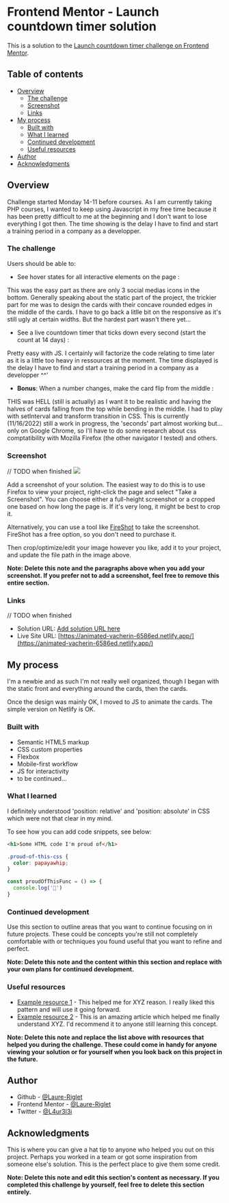 # Frontend Mentor - Launch countdown timer solution

This is a solution to the [Launch countdown timer challenge on Frontend Mentor](https://www.frontendmentor.io/challenges/launch-countdown-timer-N0XkGfyz-). 

## Table of contents

- [Overview](#overview)
  - [The challenge](#the-challenge)
  - [Screenshot](#screenshot)
  - [Links](#links)
- [My process](#my-process)
  - [Built with](#built-with)
  - [What I learned](#what-i-learned)
  - [Continued development](#continued-development)
  - [Useful resources](#useful-resources)
- [Author](#author)
- [Acknowledgments](#acknowledgments)

## Overview
Challenge started Monday 14-11 before courses.
As I am currently taking PHP courses, I wanted to keep using Javascript in my free time because it has been pretty difficult to me at the beginning and I don't want to lose everything I got then.
The time showing is the delay I have to find and start a training period in a company as a developper.

### The challenge

Users should be able to:
- See hover states for all interactive elements on the page : 

This was the easy part as there are only 3 social medias icons in the bottom. Generally speaking about the static part of the project, the trickier part for me was to design the cards with their concave rounded edges in the middle of the cards. I have to go back a litlle bit on the responsive as it's still ugly at certain widths. But the hardest part wasn't there yet...

- See a live countdown timer that ticks down every second (start the count at 14 days) : 

Pretty easy with JS. I certainly will factorize the code relating to time later as it is a little too heavy in ressources at the moment. The time displayed is the delay I have to find and start a training period in a company as a developper ^^'

- **Bonus**: When a number changes, make the card flip from the middle : 

THIS was HELL (still is actually) as I want it to be realistic and having the halves of cards falling from the top while bending in the middle. I had to play with setInterval and transform transition in CSS. This is currently (11/16/2022) still a work in progress, the 'seconds' part almost working but... only on Google Chrome, so I'll have to do some research about css comptatibility with Mozilla Firefox (the other navigator I tested) and others.

### Screenshot

// TODO when finished
![](./screenshot.jpg)

Add a screenshot of your solution. The easiest way to do this is to use Firefox to view your project, right-click the page and select "Take a Screenshot". You can choose either a full-height screenshot or a cropped one based on how long the page is. If it's very long, it might be best to crop it.

Alternatively, you can use a tool like [FireShot](https://getfireshot.com/) to take the screenshot. FireShot has a free option, so you don't need to purchase it. 

Then crop/optimize/edit your image however you like, add it to your project, and update the file path in the image above.

**Note: Delete this note and the paragraphs above when you add your screenshot. If you prefer not to add a screenshot, feel free to remove this entire section.**

### Links

// TODO when finished

- Solution URL: [Add solution URL here](https://your-solution-url.com)
- Live Site URL: [https://animated-vacherin-6586ed.netlify.app/](https://animated-vacherin-6586ed.netlify.app/)

## My process

I'm a newbie and as such I'm not really well organized, though I began with the static front and everything around the cards, then the cards. 

Once the design was mainly OK, I moved to JS to animate the cards.
The simple version on Netlify is OK.

### Built with

- Semantic HTML5 markup
- CSS custom properties
- Flexbox
- Mobile-first workflow
- JS for interactivity
- to be continued...

### What I learned

I definitely understood 'position: relative' and 'position: absolute' in CSS which were not that clear in my mind.

To see how you can add code snippets, see below:

```html
<h1>Some HTML code I'm proud of</h1>
```
```css
.proud-of-this-css {
  color: papayawhip;
}
```
```js
const proudOfThisFunc = () => {
  console.log('🎉')
}
```


### Continued development

Use this section to outline areas that you want to continue focusing on in future projects. These could be concepts you're still not completely comfortable with or techniques you found useful that you want to refine and perfect.

**Note: Delete this note and the content within this section and replace with your own plans for continued development.**

### Useful resources

- [Example resource 1](https://www.example.com) - This helped me for XYZ reason. I really liked this pattern and will use it going forward.
- [Example resource 2](https://www.example.com) - This is an amazing article which helped me finally understand XYZ. I'd recommend it to anyone still learning this concept.

**Note: Delete this note and replace the list above with resources that helped you during the challenge. These could come in handy for anyone viewing your solution or for yourself when you look back on this project in the future.**

## Author

- Github - [@Laure-Riglet](https://github.com/Laure-Riglet/)
- Frontend Mentor - [@Laure-Riglet](https://www.frontendmentor.io/profile/Laure-Riglet)
- Twitter - [@L4ur3l3i](https://www.twitter.com/l4ur3l3i)


## Acknowledgments

This is where you can give a hat tip to anyone who helped you out on this project. Perhaps you worked in a team or got some inspiration from someone else's solution. This is the perfect place to give them some credit.

**Note: Delete this note and edit this section's content as necessary. If you completed this challenge by yourself, feel free to delete this section entirely.**
